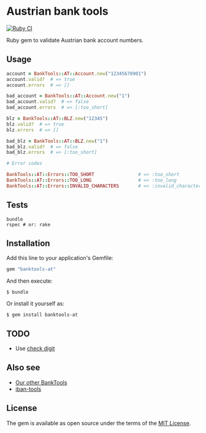 # Austrian bank tools

[![Ruby CI](https://github.com/barsoom/banktools-at/actions/workflows/ci.yml/badge.svg)](https://github.com/barsoom/banktools-at/actions/workflows/ci.yml)

Ruby gem to validate Austrian bank account numbers.

## Usage

```ruby
account = BankTools::AT::Account.new("12345678901")
account.valid?  # => true
account.errors  # => []

bad_account = BankTools::AT::Account.new("1")
bad_account.valid?  # => false
bad_account.errors  # => [:too_short]

blz = BankTools::AT::BLZ.new("12345")
blz.valid?  # => true
blz.errors  # => []

bad_blz = BankTools::AT::BLZ.new("1")
bad_blz.valid?  # => false
bad_blz.errors  # => [:too_short]

# Error codes

BankTools::AT::Errors::TOO_SHORT                # => :too_short
BankTools::AT::Errors::TOO_LONG                 # => :too_long
BankTools::AT::Errors::INVALID_CHARACTERS       # => :invalid_characters
```

## Tests

    bundle
    rspec # or: rake


## Installation

Add this line to your application's Gemfile:

```ruby
gem "banktools-at"
```

And then execute:

    $ bundle

Or install it yourself as:

    $ gem install banktools-at

## TODO

* Use [check digit](https://www.cnb.cz/export/sites/cnb/cs/platebni-styk/.galleries/iban/download/TR201.pdf)

## Also see

* [Our other BankTools](https://github.com/barsoom?q=banktools)
* [iban-tools](https://github.com/iulianu/iban-tools)

## License

The gem is available as open source under the terms of the [MIT License](http://opensource.org/licenses/MIT).
